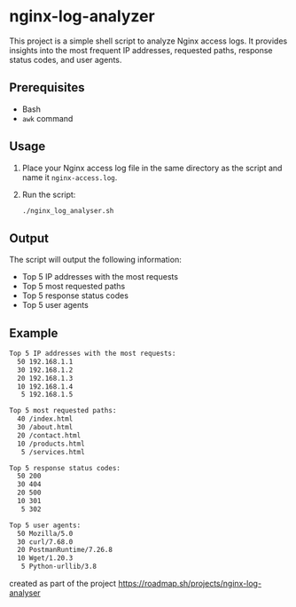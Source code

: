 # nginx-log-analyzer

This project is a simple shell script to analyze Nginx access logs. It provides insights into the most frequent IP addresses, requested paths, response status codes, and user agents.

## Prerequisites

- Bash
- `awk` command

## Usage

1. Place your Nginx access log file in the same directory as the script and name it `nginx-access.log`.
2. Run the script:

    ```sh
    ./nginx_log_analyser.sh
    ```

## Output

The script will output the following information:

- Top 5 IP addresses with the most requests
- Top 5 most requested paths
- Top 5 response status codes
- Top 5 user agents

## Example

```sh
Top 5 IP addresses with the most requests:
  50 192.168.1.1
  30 192.168.1.2
  20 192.168.1.3
  10 192.168.1.4
   5 192.168.1.5

Top 5 most requested paths:
  40 /index.html
  30 /about.html
  20 /contact.html
  10 /products.html
   5 /services.html

Top 5 response status codes:
  50 200
  30 404
  20 500
  10 301
   5 302

Top 5 user agents:
  50 Mozilla/5.0
  30 curl/7.68.0
  20 PostmanRuntime/7.26.8
  10 Wget/1.20.3
   5 Python-urllib/3.8
```
created as part of the project https://roadmap.sh/projects/nginx-log-analyser
